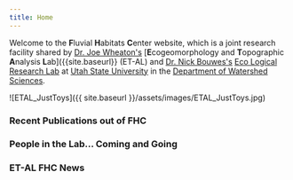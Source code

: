 ```yaml
---
title: Home
---
```


Welcome to the **F**luvial **H**abitats **C**enter website, which is a joint research facility shared by  [Dr. Joe Wheaton's](http://joewheaton.org/) [**E**cogeomorphology and **T**opographic **A**nalysis **L**ab]({{site.baseurl}} (ET-AL) and [Dr. Nick Bouwes's](https://qcnr.usu.edu/directory/bouwes_nicolaas) [Eco Logical Research Lab](http://etal.joewheaton.org/bouwes-eco-logical-research-lab) at [Utah State University](http://www.usu.edu/) in the [Department of Watershed Sciences](http://www.cnr.usu.edu/wats/).  

![ETAL_JustToys]({{ site.baseurl }}/assets/images/ETAL_JustToys.jpg)





### Recent Publications out of FHC





### People in the Lab... Coming and Going





### ET-AL FHC News

